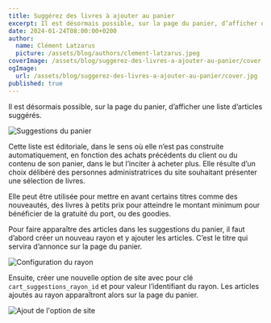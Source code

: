 ```yaml
---
title: Suggérez des livres à ajouter au panier
excerpt: Il est désormais possible, sur la page du panier, d’afficher une liste d’articles suggérés.
date: 2024-01-24T08:00:00+0200
author:
  name: Clément Latzarus
  picture: /assets/blog/authors/clement-latzarus.jpeg
coverImage: /assets/blog/suggerez-des-livres-a-ajouter-au-panier/cover.jpg
ogImage:
  url: /assets/blog/suggerez-des-livres-a-ajouter-au-panier/cover.jpg
published: true
---
```


Il est désormais possible, sur la page du panier, d’afficher une liste d’articles suggérés.

![Suggestions du panier](/assets/blog/suggerez-des-livres-a-ajouter-au-panier/suggestions-du-panier.png)

Cette liste est éditoriale, dans le sens où elle n’est pas construite automatiquement, en fonction des achats précédents
du client ou du contenu de son panier, dans le but l’inciter à acheter plus. Elle résulte d’un choix délibéré des
personnes administratrices du site souhaitant présenter une sélection de livres.

Elle peut être utilisée pour mettre en avant certains titres comme des nouveautés, des livres à petits prix pour
atteindre le montant minimum pour bénéficier de la gratuité du port, ou des goodies.

Pour faire apparaître des articles dans les suggestions du panier, il faut d’abord créer un nouveau rayon et y ajouter
les articles. C’est le titre qui servira d’annonce sur la page du panier.

![Configuration du rayon](/assets/blog/suggerez-des-livres-a-ajouter-au-panier/configuration-du-rayon.png)

Ensuite, créer une nouvelle option de site avec pour clé `cart_suggestions_rayon_id` et pour valeur l’identifiant du
rayon. Les articles ajoutés au rayon apparaîtront alors sur la page du panier.

![Ajout de l'option de site](/assets/blog/suggerez-des-livres-a-ajouter-au-panier/ajout-option-de-site.png)

